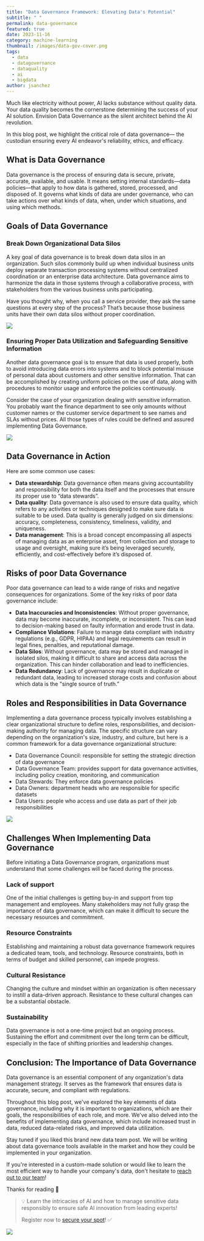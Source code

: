 ```yaml
---
title: "Data Governance Framework: Elevating Data's Potential"
subtitle: " "
permalink: data-governance
featured: true
date: 2023-11-16
category: machine-learning
thumbnail: /images/data-gov-cover.png
tags:
  - data
  - datagovernance
  - dataquality
  - ai
  - bigdata
author: jsanchez
---
```

Much like electricity without power, AI lacks substance without quality data. Your data quality becomes the cornerstone determining the success of your AI solution. Envision Data Governance as the silent architect behind the AI revolution.

In this blog post, we highlight the critical role of data governance— the custodian ensuring every AI endeavor's reliability, ethics, and efficacy.

## What is Data Governance

Data governance is the process of ensuring data is secure, private, accurate, available, and usable. It means setting internal standards—data policies—that apply to how data is gathered, stored, processed, and disposed of. It governs what kinds of data are under governance, who can take actions over what kinds of data, when, under which situations, and using which methods.

## Goals of Data Governance

### **Break Down Organizational Data Silos**

A key goal of data governance is to break down data silos in an organization. Such silos commonly build up when individual business units deploy separate transaction processing systems without centralized coordination or an enterprise data architecture. Data governance aims to harmonize the data in those systems through a collaborative process, with stakeholders from the various business units participating.

Have you thought why, when you call a service provider, they ask the same questions at every step of the process? That’s because those business units have their own data silos without proper coordination.

![](/images/data-silos.png)

### **Ensuring Proper Data Utilization and Safeguarding Sensitive Information**

Another data governance goal is to ensure that data is used properly, both to avoid introducing data errors into systems and to block potential misuse of personal data about customers and other sensitive information. That can be accomplished by creating uniform policies on the use of data, along with procedures to monitor usage and enforce the policies continuously.

Consider the case of your organization dealing with sensitive information. You probably want the finance department to see only amounts without customer names or the customer service department to see names and SLAs without prices. All those types of rules could be defined and assured implementing Data Governance.

![](/images/dynamic-data-masking.png)

## Data Governance in Action

Here are some common use cases:

* **Data stewardship**: Data governance often means giving accountability and responsibility for both the data itself and the processes that ensure its proper use to “data stewards”.
* **Data quality**: Data governance is also used to ensure data quality, which refers to any activities or techniques designed to make sure data is suitable to be used. Data quality is generally judged on six dimensions: accuracy, completeness, consistency, timeliness, validity, and uniqueness.
* **Data management**: This is a broad concept encompassing all aspects of managing data as an enterprise asset, from collection and storage to usage and oversight, making sure it’s being leveraged securely, efficiently, and cost-effectively before it’s disposed of.

## Risks of poor Data Governance

Poor data governance can lead to a wide range of risks and negative consequences for organizations. Some of the key risks of poor data governance include:

* **Data Inaccuracies and Inconsistencies**: Without proper governance, data may become inaccurate, incomplete, or inconsistent. This can lead to decision-making based on faulty information and erode trust in data.
* **Compliance Violations**: Failure to manage data compliant with industry regulations (e.g., GDPR, HIPAA) and legal requirements can result in legal fines, penalties, and reputational damage.
* **Data Silos**: Without governance, data may be stored and managed in isolated silos, making it difficult to share and access data across the organization. This can hinder collaboration and lead to inefficiencies.
* **Data Redundancy**: Lack of governance may result in duplicate or redundant data, leading to increased storage costs and confusion about which data is the "single source of truth.”

## Roles and Responsibilities in Data Governance

Implementing a data governance process typically involves establishing a clear organizational structure to define roles, responsibilities, and decision-making authority for managing data. The specific structure can vary depending on the organization's size, industry, and culture, but here is a common framework for a data governance organizational structure:

* Data Governance Council: responsible for setting the strategic direction of data governance
* Data Governance Team: provides support for data governance activities, including policy creation, monitoring, and communication
* Data Stewards: They enforce data governance policies
* Data Owners: department heads who are responsible for specific datasets
* Data Users: people who access and use data as part of their job responsibilities

![](/images/data-governance.png)

## Challenges When Implementing Data Governance

Before initiating a Data Governance program, organizations must understand that some challenges will be faced during the process.

### **Lack of support**

One of the initial challenges is getting buy-in and support from top management and employees. Many stakeholders may not fully grasp the importance of data governance, which can make it difficult to secure the necessary resources and commitment.

### **Resource Constraints**

Establishing and maintaining a robust data governance framework requires a dedicated team, tools, and technology. Resource constraints, both in terms of budget and skilled personnel, can impede progress.

### **Cultural Resistance**

Changing the culture and mindset within an organization is often necessary to instill a data-driven approach. Resistance to these cultural changes can be a substantial obstacle.

### **Sustainability**

Data governance is not a one-time project but an ongoing process. Sustaining the effort and commitment over the long term can be difficult, especially in the face of shifting priorities and leadership changes.

## Conclusion: The Importance of Data Governance

Data governance is an essential component of any organization's data management strategy. It serves as the framework that ensures data is accurate, secure, and compliant with regulations.

Throughout this blog post, we've explored the key elements of data governance, including why it is important to organizations, which are their goals, the responsibilities of each role, and more. We've also delved into the benefits of implementing data governance, which include increased trust in data, reduced data-related risks, and improved data utilization.

Stay tuned if you liked this brand new data team post. We will be writing about data governance tools available in the market and how they could be implemented in your organization.

If you're interested in a custom-made solution or would like to learn the most efficient way to handle your company's data, don't hesitate to [reach out to our team](https://form.typeform.com/to/D1PhDJIR)!

Thanks for reading 🙂



> 💡 Learn the intricacies of AI and how to manage sensitive data responsibly to ensure safe AI innovation from leading experts!
>
> Register now to [secure your spot](https://lu.ma/wuajojk8)! ✅

![](/images/linkedin-google-forms-1.2.png)